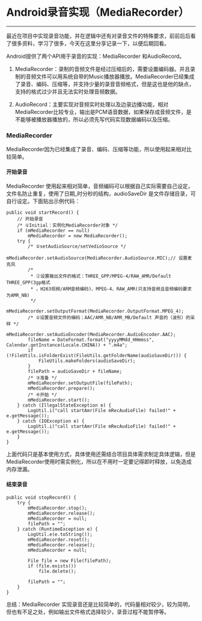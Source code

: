 # Android录音实现（MediaRecorder）
---
最近在项目中实现录音功能，并在逻辑中还有对录音文件的特殊要求，前前后后看了很多资料，学习了很多，今天在这里分享记录一下，以便后期回看。

Android提供了两个API用于录音的实现：MediaRecorder 和AudioRecord。

1. MediaRecorder：录制的音频文件是经过压缩后的，需要设置编码器。并且录制的音频文件可以用系统自带的Music播放器播放。MediaRecorder已经集成了录音、编码、压缩等，并支持少量的录音音频格式，但是这也是他的缺点，支持的格式过少并且无法实时处理音频数据。

2. AudioRecord：主要实现对音频实时处理以及边录边播功能，相对MediaRecorder比较专业，输出是PCM语音数据，如果保存成音频文件，是不能够被播放器播放的，所以必须先写代码实现数据编码以及压缩。

### MediaRecorder

MediaRecorder因为已经集成了录音、编码、压缩等功能，所以使用起来相对比较简单。

#### 开始录音

MediaRecorder 使用起来相对简单，音频编码可以根据自己实际需要自己设定，文件名防止重复，使用了日期_时分秒的结构，audioSaveDir 是文件存储目录，可自行设定。下面贴出示例代码：

	public void startRecord() {
        // 开始录音
        /* ①Initial：实例化MediaRecorder对象 */
        if (mMediaRecorder == null)
            mMediaRecorder = new MediaRecorder();
        try {
            /* ②setAudioSource/setVedioSource */
            mMediaRecorder.setAudioSource(MediaRecorder.AudioSource.MIC);// 设置麦克风
            /*
             * ②设置输出文件的格式：THREE_GPP/MPEG-4/RAW_AMR/Default THREE_GPP(3gp格式
             * ，H263视频/ARM音频编码)、MPEG-4、RAW_AMR(只支持音频且音频编码要求为AMR_NB)
             */
            mMediaRecorder.setOutputFormat(MediaRecorder.OutputFormat.MPEG_4);
            /* ②设置音频文件的编码：AAC/AMR_NB/AMR_MB/Default 声音的（波形）的采样 */
            mMediaRecorder.setAudioEncoder(MediaRecorder.AudioEncoder.AAC);
            fileName = DateFormat.format("yyyyMMdd_HHmmss", Calendar.getInstance(Locale.CHINA)) + ".m4a";
            if (!FileUtils.isFolderExist(FileUtils.getFolderName(audioSaveDir))) {
                FileUtils.makeFolders(audioSaveDir);
            }
            filePath = audioSaveDir + fileName;
            /* ③准备 */
            mMediaRecorder.setOutputFile(filePath);
            mMediaRecorder.prepare();
            /* ④开始 */
            mMediaRecorder.start();
        } catch (IllegalStateException e) {
            LogUtil.i("call startAmr(File mRecAudioFile) failed!" + e.getMessage());
        } catch (IOException e) {
            LogUtil.i("call startAmr(File mRecAudioFile) failed!" + e.getMessage());
        }
    }

上面代码只是基本使用方式，具体使用还需结合项目具体需求制定具体逻辑，但是MediaRecorder使用时需实例化，所以在不用时一定要记得即时释放，以免造成内存泄漏。

#### 结束录音

	public void stopRecord() {
        try {
            mMediaRecorder.stop();
            mMediaRecorder.release();
            mMediaRecorder = null;
            filePath = "";
        } catch (RuntimeException e) {
            LogUtil.e(e.toString());
            mMediaRecorder.reset();
            mMediaRecorder.release();
            mMediaRecorder = null;

            File file = new File(filePath);
            if (file.exists())
                file.delete();

            filePath = "";
        }
    }

总结：MediaRecorder 实现录音还是比较简单的，代码量相对较少，较为简明，但也有不足之处，例如输出文件格式选择较少，录音过程不能暂停等。


